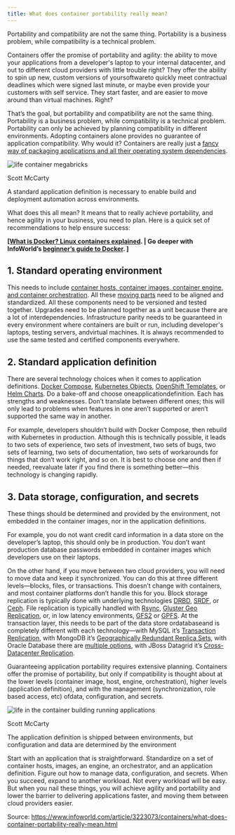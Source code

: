 ```yaml
---
title: What does container portability really mean?
---
```


Portability and compatibility are not the same thing. Portability is a business problem, while compatibility is a technical problem.

Containers offer the promise of portability and agility: the ability to move your applications from a developer's laptop to your internal datacenter, and out to different cloud providers with little trouble right? They offer the ability to spin up new, custom versions of yoursoftwareto quickly meet contractual deadlines which were signed last minute, or maybe even provide your customers with self service. They start faster, and are easier to move around than virtual machines. Right?

That’s the goal, but portability and compatibility are not the same thing. Portability is a business problem, while compatibility is a technical problem. Portability can only be achieved by planning compatibility in different environments. Adopting containers alone provides no guarantee of application compatibility. Why would it? Containers are really just a [fancy way of packaging applications and all their operating system dependencies](http://sdtimes.com/guest-view-containers-really-just-fancy-files-fancy-processes/).

![](https://images.idgesg.net/images/article/2017/08/life-container-megabricks-100732136-large.jpg "life container megabricks")

Scott McCarty

A standard application definition is necessary to enable build and deployment automation across environments.

What does this all mean? It means that to really achieve portability, and hence agility in your business, you need to plan. Here is a quick set of recommendations to help ensure success:

**\[**[**What is Docker? Linux containers explained**](https://www.infoworld.com/article/3204171/what-is-docker-linux-containers-explained.html#tk.ifw-infsb)**. \| Go deeper with InfoWorld’s **[**beginner’s guide to Docker**](https://www.infoworld.com/resources/16373/application-virtualization/the-beginners-guide-to-docker.html#tk.ifw-infsb)**. \]**

## 1. Standard operating environment

This needs to include [container hosts, container images, container engine, and container orchestration](http://crunchtools.com/container-portability-part-1/). All these [moving parts](http://crunchtools.com/portability-not-compatibility/) need to be aligned and standardized. All these components need to be versioned and tested together. Upgrades need to be planned together as a unit because there are a lot of interdependencies. Infrastructure parity needs to be guaranteed in every environment where containers are built or run, including developer's laptops, testing servers, andvirtual machines. It is always recommended to use the same tested and certified components everywhere.

## 2. Standard application definition

There are several technology choices when it comes to application definitions. [Docker Compose](https://docs.docker.com/compose/), [Kubernetes Objects](https://kubernetes.io/docs/concepts/overview/working-with-objects/kubernetes-objects/), [OpenShift Templates](https://docs.openshift.org/latest/dev_guide/templates.html), or [Helm Charts](https://github.com/kubernetes/helm/blob/master/docs/charts.md). Do a bake-off and choose oneapplicationdefinition. Each has strengths and weaknesses. Don’t translate between different ones; this will only lead to problems when features in one aren’t supported or aren’t supported the same way in another.

For example, developers shouldn’t build with Docker Compose, then rebuild with Kubernetes in production. Although this is technically possible, it leads to two sets of experience, two sets of investment, two sets of bugs, two sets of learning, two sets of documentation, two sets of workarounds for things that don’t work right, and so on. It is best to choose one and then if needed, reevaluate later if you find there is something better—this technology is changing rapidly.

## 3. Data storage, configuration, and secrets

These things should be determined and provided by the environment, not embedded in the container images, nor in the application definitions.

For example, you do not want credit card information in a data store on the developer’s laptop, this should only be in production. You don’t want production database passwords embedded in container images which developers use on their laptops.

On the other hand, if you move between two cloud providers, you will need to move data and keep it synchronized. You can do this at three different levels—blocks, files, or transactions. This doesn’t change with containers, and most container platforms don’t handle this for you. Block storage replication is typically done with underlying technologies [DRBD](https://en.wikipedia.org/wiki/Distributed_Replicated_Block_Device), [SRDF](https://www.emc.com/storage/symmetrix-vmax/srdf.htm), or [Ceph](http://docs.ceph.com/docs/master/rbd/rbd/). File replication is typically handled with [Rsync](https://en.wikipedia.org/wiki/Rsync), [Gluster Geo Replication](https://gluster.readthedocs.io/en/latest/Administrator%20Guide/Geo%20Replication/), or, in low latency environments, [GFS2](https://en.wikipedia.org/wiki/GFS2) or [GPFS](https://en.wikipedia.org/wiki/IBM_General_Parallel_File_System). At the transaction layer, this needs to be part of the data store ordatabaseand is completely different with each technology—with MySQL it’s [Transaction Replication](https://dev.mysql.com/doc/refman/5.7/en/replication.html), with MongoDB it’s [Geographically Redundant Replica Sets](https://docs.mongodb.com/manual/tutorial/deploy-geographically-distributed-replica-set/), with Oracle Database there are [multiple options](http://www.orafaq.com/wiki/Third_Party_Replication_Products), with JBoss Datagrid it’s [Cross-Datacenter Replication](https://access.redhat.com/documentation/en-US/Red_Hat_JBoss_Data_Grid/6.1/html/Administration_and_Configuration_Guide/chap-Cross-Datacenter_Replication.html#About_Cross-Site_Replication).

Guaranteeing application portability requires extensive planning. Containers offer the promise of portability, but only if compatibility is thought about at the lower levels \(container image, host, engine, orchestration\), higher levels \(application definition\), and with the management \(synchronization, role based access, etc\) ofdata, configuration, and secrets.

![](https://images.idgesg.net/images/article/2017/09/life-in-the-container-building-running-applications-100735368-large.jpg "life in the container building running applications")

Scott McCarty

The application definition is shipped between environments, but configuration and data are determined by the environment

Start with an application that is straightforward. Standardize on a set of container hosts, images, an engine, an orchestrator, and an application definition. Figure out how to manage data, configuration, and secrets. When you succeed, expand to another workload. Not every workload will be easy. But when you nail these things, you will achieve agility and portability and lower the barrier to delivering applications faster, and moving them between cloud providers easier.

Source: https://www.infoworld.com/article/3223073/containers/what-does-container-portability-really-mean.html


